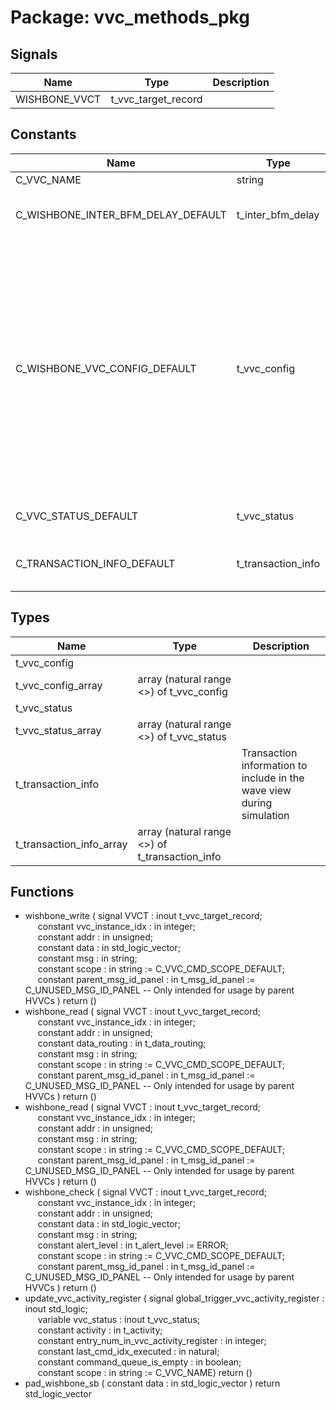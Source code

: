 # Package: vvc_methods_pkg

## Signals

| Name          | Type                | Description |
| ------------- | ------------------- | ----------- |
| WISHBONE_VVCT | t_vvc_target_record |             |
## Constants

| Name                               | Type               | Value                                                                                                                                                                                                                                                                                                                                                                                                                                                                                                                                                                                                                                                                                                                                                                                                                                                                                                                                                                                                                                                                                                                               | Description                       |
| ---------------------------------- | ------------------ | ----------------------------------------------------------------------------------------------------------------------------------------------------------------------------------------------------------------------------------------------------------------------------------------------------------------------------------------------------------------------------------------------------------------------------------------------------------------------------------------------------------------------------------------------------------------------------------------------------------------------------------------------------------------------------------------------------------------------------------------------------------------------------------------------------------------------------------------------------------------------------------------------------------------------------------------------------------------------------------------------------------------------------------------------------------------------------------------------------------------------------------- | --------------------------------- |
| C_VVC_NAME                         | string             |  "WISHBONE_VVC"                                                                                                                                                                                                                                                                                                                                                                                                                                                                                                                                                                                                                                                                                                                                                                                                                                                                                                                                                                                                                                                                                                                     |                                   |
| C_WISHBONE_INTER_BFM_DELAY_DEFAULT | t_inter_bfm_delay  |  (     delay_type                          => NO_DELAY,<br><span style="padding-left:20px">     delay_in_time                       => 0 ns,<br><span style="padding-left:20px">     inter_bfm_delay_violation_severity  => WARNING   )                                                                                                                                                                                                                                                                                                                                                                                                                                                                                                                                                                                                                                                                                                                                                                                                                                                                                             | Type found in UVVM-Util types_pkg |
| C_WISHBONE_VVC_CONFIG_DEFAULT      | t_vvc_config       |  (     inter_bfm_delay                       => C_WISHBONE_INTER_BFM_DELAY_DEFAULT,<br><span style="padding-left:20px">     cmd_queue_count_max                   => C_CMD_QUEUE_COUNT_MAX,<br><span style="padding-left:20px">     cmd_queue_count_threshold             => C_CMD_QUEUE_COUNT_THRESHOLD,<br><span style="padding-left:20px">     cmd_queue_count_threshold_severity    => C_CMD_QUEUE_COUNT_THRESHOLD_SEVERITY,<br><span style="padding-left:20px">     result_queue_count_max                => C_RESULT_QUEUE_COUNT_MAX,<br><span style="padding-left:20px">     result_queue_count_threshold_severity => C_RESULT_QUEUE_COUNT_THRESHOLD_SEVERITY,<br><span style="padding-left:20px">     result_queue_count_threshold          => C_RESULT_QUEUE_COUNT_THRESHOLD,<br><span style="padding-left:20px">     bfm_config                            => C_WISHBONE_BFM_CONFIG_DEFAULT,<br><span style="padding-left:20px">     msg_id_panel                          => C_VVC_MSG_ID_PANEL_DEFAULT,<br><span style="padding-left:20px">     parent_msg_id_panel                   => C_VVC_MSG_ID_PANEL_DEFAULT   ) |                                   |
| C_VVC_STATUS_DEFAULT               | t_vvc_status       |  (     current_cmd_idx      => 0,<br><span style="padding-left:20px">     previous_cmd_idx     => 0,<br><span style="padding-left:20px">     pending_cmd_cnt      => 0   )                                                                                                                                                                                                                                                                                                                                                                                                                                                                                                                                                                                                                                                                                                                                                                                                                                                                                                                                                          |                                   |
| C_TRANSACTION_INFO_DEFAULT         | t_transaction_info |  (     -- Example:     operation           =>  NO_OPERATION,<br><span style="padding-left:20px">     addr                => (others => '0'),<br><span style="padding-left:20px">     data                => (others => '0'),<br><span style="padding-left:20px">     msg                 => (others => ' ')   )                                                                                                                                                                                                                                                                                                                                                                                                                                                                                                                                                                                                                                                                                                                                                                                                                     |                                   |
## Types

| Name                     | Type                                            | Description                                                           |
| ------------------------ | ----------------------------------------------- | --------------------------------------------------------------------- |
| t_vvc_config             |                                                 |                                                                       |
| t_vvc_config_array       | array (natural range <>) of t_vvc_config        |                                                                       |
| t_vvc_status             |                                                 |                                                                       |
| t_vvc_status_array       | array (natural range <>) of t_vvc_status        |                                                                       |
| t_transaction_info       |                                                 | Transaction information to include in the wave view during simulation |
| t_transaction_info_array | array (natural range <>) of t_transaction_info  |                                                                       |
## Functions
- wishbone_write <font id="function_arguments">( signal   VVCT                : inout t_vvc_target_record;<br><span style="padding-left:20px"> constant vvc_instance_idx    : in    integer;<br><span style="padding-left:20px"> constant addr                : in    unsigned;<br><span style="padding-left:20px"> constant data                : in    std_logic_vector;<br><span style="padding-left:20px"> constant msg                 : in    string;<br><span style="padding-left:20px"> constant scope               : in    string         := C_VVC_CMD_SCOPE_DEFAULT;<br><span style="padding-left:20px"> constant parent_msg_id_panel : in    t_msg_id_panel := C_UNUSED_MSG_ID_PANEL -- Only intended for usage by parent HVVCs ) </font> <font id="function_return">return ()</font>
- wishbone_read <font id="function_arguments">( signal   VVCT                : inout t_vvc_target_record;<br><span style="padding-left:20px"> constant vvc_instance_idx    : in    integer;<br><span style="padding-left:20px"> constant addr                : in    unsigned;<br><span style="padding-left:20px"> constant data_routing        : in    t_data_routing;<br><span style="padding-left:20px"> constant msg                 : in    string;<br><span style="padding-left:20px"> constant scope               : in    string         := C_VVC_CMD_SCOPE_DEFAULT;<br><span style="padding-left:20px"> constant parent_msg_id_panel : in    t_msg_id_panel := C_UNUSED_MSG_ID_PANEL -- Only intended for usage by parent HVVCs ) </font> <font id="function_return">return ()</font>
- wishbone_read <font id="function_arguments">( signal   VVCT                : inout t_vvc_target_record;<br><span style="padding-left:20px"> constant vvc_instance_idx    : in    integer;<br><span style="padding-left:20px"> constant addr                : in    unsigned;<br><span style="padding-left:20px"> constant msg                 : in    string;<br><span style="padding-left:20px"> constant scope               : in    string         := C_VVC_CMD_SCOPE_DEFAULT;<br><span style="padding-left:20px"> constant parent_msg_id_panel : in    t_msg_id_panel := C_UNUSED_MSG_ID_PANEL -- Only intended for usage by parent HVVCs ) </font> <font id="function_return">return ()</font>
- wishbone_check <font id="function_arguments">( signal   VVCT                : inout t_vvc_target_record;<br><span style="padding-left:20px"> constant vvc_instance_idx    : in    integer;<br><span style="padding-left:20px"> constant addr                : in    unsigned;<br><span style="padding-left:20px"> constant data                : in    std_logic_vector;<br><span style="padding-left:20px"> constant msg                 : in    string;<br><span style="padding-left:20px"> constant alert_level         : in    t_alert_level  := ERROR;<br><span style="padding-left:20px"> constant scope               : in    string         := C_VVC_CMD_SCOPE_DEFAULT;<br><span style="padding-left:20px"> constant parent_msg_id_panel : in    t_msg_id_panel := C_UNUSED_MSG_ID_PANEL -- Only intended for usage by parent HVVCs ) </font> <font id="function_return">return ()</font>
- update_vvc_activity_register <font id="function_arguments">( signal global_trigger_vvc_activity_register : inout std_logic;<br><span style="padding-left:20px"> variable vvc_status                         : inout t_vvc_status;<br><span style="padding-left:20px"> constant activity                           : in    t_activity;<br><span style="padding-left:20px"> constant entry_num_in_vvc_activity_register : in    integer;<br><span style="padding-left:20px"> constant last_cmd_idx_executed              : in    natural;<br><span style="padding-left:20px"> constant command_queue_is_empty             : in    boolean;<br><span style="padding-left:20px"> constant scope                              : in    string := C_VVC_NAME) </font> <font id="function_return">return ()</font>
- pad_wishbone_sb <font id="function_arguments">( constant data : in std_logic_vector ) </font> <font id="function_return">return std_logic_vector </font>
